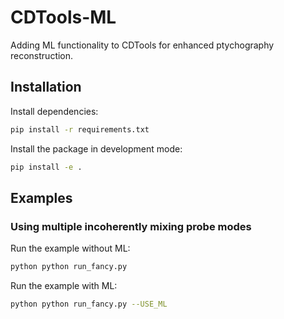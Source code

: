 # CDTools-ML

Adding ML functionality to CDTools for enhanced ptychography reconstruction.

## Installation

Install dependencies:
```bash
pip install -r requirements.txt
```

Install the package in development mode:
```bash
pip install -e .
```

## Examples

### Using multiple incoherently mixing probe modes

Run the example without ML:
```bash
python python run_fancy.py
```

Run the example with ML:
```bash
python python run_fancy.py --USE_ML
```
